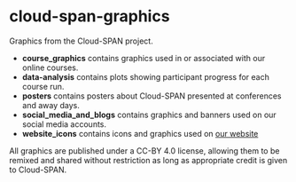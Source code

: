 # cloud-span-graphics

Graphics from the Cloud-SPAN project. 

- **course_graphics** contains graphics used in or associated with our online courses.
- **data-analysis** contains plots showing participant progress for each course run.
- **posters** contains posters about Cloud-SPAN presented at conferences and away days.
- **social_media_and_blogs** contains graphics and banners used on our social media accounts.
- **website_icons** contains icons and graphics used on [our website](https://cloud-span.york.ac.uk/)

All graphics are published under a CC-BY 4.0 license, allowing them to be remixed and shared without restriction as long as appropriate credit is given to Cloud-SPAN.
